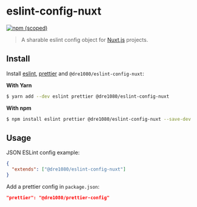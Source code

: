 # eslint-config-nuxt

[![npm (scoped)](https://img.shields.io/npm/v/@dre1080/eslint-config-nuxt)](https://www.npmjs.org/package/@dre1080/eslint-config-nuxt)

> A sharable eslint config object for [Nuxt.js](https://nuxtjs.org) projects.

## Install

Install [eslint](https://eslint.io/), [prettier](https://prettier.io/) and `@dre1080/eslint-config-nuxt`:

**With Yarn**

```sh
$ yarn add --dev eslint prettier @dre1080/eslint-config-nuxt
```

**With npm**

```sh
$ npm install eslint prettier @dre1080/eslint-config-nuxt --save-dev
```

## Usage

JSON ESLint config example:

```json
{
  "extends": ["@dre1080/eslint-config-nuxt"]
}
```

Add a prettier config in `package.json`:

```json
"prettier": "@dre1080/prettier-config"
```
